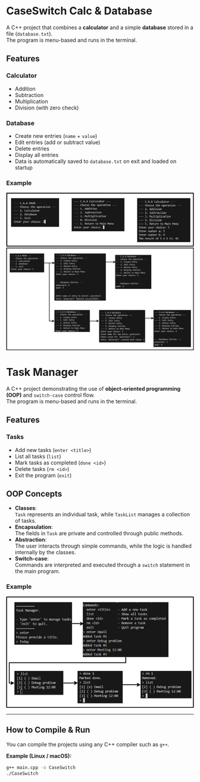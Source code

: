 # CaseSwitch Calc & Database

A C++ project that combines a **calculator** and a simple **database** stored in a file (`database.txt`).  
The program is menu-based and runs in the terminal.

## Features

### Calculator
- Addition  
- Subtraction  
- Multiplication  
- Division (with zero check)

### Database
- Create new entries (`name` + `value`)  
- Edit entries (add or subtract value)  
- Delete entries  
- Display all entries  
- Data is automatically saved to `database.txt` on exit and loaded on startup

### Example
![Demonstration of how it works](images/CaseSwitchesWorking.jpg)
![Demonstration of how it works](images/CaseSwitchesWorking2.jpg)



# Task Manager

A C++ project demonstrating the use of **object-oriented programming (OOP)** and `switch-case` control flow.  
The program is menu-based and runs in the terminal.

## Features

### Tasks
- Add new tasks (`enter <title>`)  
- List all tasks (`list`)  
- Mark tasks as completed (`done <id>`)  
- Delete tasks (`rm <id>`)  
- Exit the program (`exit`)

## OOP Concepts
- **Classes**:  
  `Task` represents an individual task, while `TaskList` manages a collection of tasks.  
- **Encapsulation**:  
  The fields in `Task` are private and controlled through public methods.  
- **Abstraction**:  
  The user interacts through simple commands, while the logic is handled internally by the classes.  
- **Switch-case**:  
  Commands are interpreted and executed through a `switch` statement in the main program.

### Example
![Demonstration of how it works](images/TaskManagerWorking.jpg)

---

## How to Compile & Run

You can compile the projects using any C++ compiler such as `g++`.

**Example (Linux / macOS):**
```bash
g++ main.cpp -o CaseSwitch
./CaseSwitch

